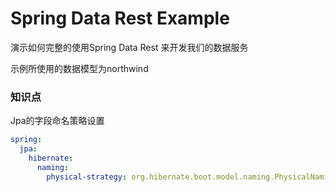# Spring Data Rest Example

演示如何完整的使用Spring Data Rest 来开发我们的数据服务

示例所使用的数据模型为northwind


### 知识点

Jpa的字段命名策略设置
```yaml
spring:
  jpa:
    hibernate:
      naming:
        physical-strategy: org.hibernate.boot.model.naming.PhysicalNamingStrategyStandardImpl
```